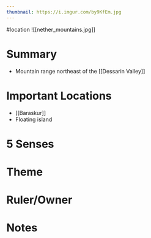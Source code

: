 ```yaml
---
thumbnail: https://i.imgur.com/by9KfEm.jpg
---
```

#location
![[nether_mountains.jpg]]

# Summary
- Mountain range northeast of the [[Dessarin Valley]]

# Important Locations
- [[Baraskur]]
- Floating island

# 5 Senses
# Theme
# Ruler/Owner
# Notes
